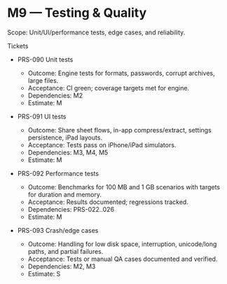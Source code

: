 # M9 — Testing & Quality

Scope: Unit/UI/performance tests, edge cases, and reliability.

Tickets
- PRS-090 Unit tests
  - Outcome: Engine tests for formats, passwords, corrupt archives, large files.
  - Acceptance: CI green; coverage targets met for engine.
  - Dependencies: M2
  - Estimate: M

- PRS-091 UI tests
  - Outcome: Share sheet flows, in-app compress/extract, settings persistence, iPad layouts.
  - Acceptance: Tests pass on iPhone/iPad simulators.
  - Dependencies: M3, M4, M5
  - Estimate: M

- PRS-092 Performance tests
  - Outcome: Benchmarks for 100 MB and 1 GB scenarios with targets for duration and memory.
  - Acceptance: Results documented; regressions tracked.
  - Dependencies: PRS-022..026
  - Estimate: M

- PRS-093 Crash/edge cases
  - Outcome: Handling for low disk space, interruption, unicode/long paths, and partial failures.
  - Acceptance: Tests or manual QA cases documented and verified.
  - Dependencies: M2, M3
  - Estimate: S
